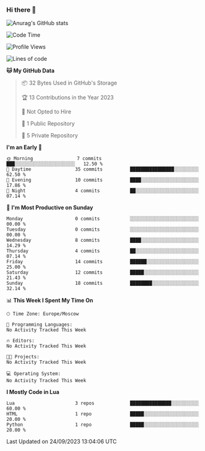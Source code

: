 ### Hi there 👋
![Anurag's GitHub stats](https://github-readme-stats.vercel.app/api?username=MakarenD&show_icons=true&theme=dracula)

<!--
**MakarenD/MakarenD** is a ✨ _special_ ✨ repository because its `README.md` (this file) appears on your GitHub profile.

Here are some ideas to get you started:

- 🔭 I’m currently working on ...
- 🌱 I’m currently learning ...
- 👯 I’m looking to collaborate on ...
- 🤔 I’m looking for help with ...
- 💬 Ask me about ...
- 📫 How to reach me: ...
- 😄 Pronouns: ...
- ⚡ Fun fact: ...
-->
<!--START_SECTION:waka-->
![Code Time](http://img.shields.io/badge/Code%20Time-0%20secs-blue)

![Profile Views](http://img.shields.io/badge/Profile%20Views-59-blue)

![Lines of code](https://img.shields.io/badge/From%20Hello%20World%20I%27ve%20Written-112.4%20thousand%20lines%20of%20code-blue)

**🐱 My GitHub Data** 

> 📦 32 Bytes Used in GitHub's Storage 
 > 
> 🏆 13 Contributions in the Year 2023
 > 
> 🚫 Not Opted to Hire
 > 
> 📜 1 Public Repository 
 > 
> 🔑 5 Private Repository 
 > 
**I'm an Early 🐤** 

```text
🌞 Morning                7 commits           ███░░░░░░░░░░░░░░░░░░░░░░   12.50 % 
🌆 Daytime                35 commits          ████████████████░░░░░░░░░   62.50 % 
🌃 Evening                10 commits          ████░░░░░░░░░░░░░░░░░░░░░   17.86 % 
🌙 Night                  4 commits           ██░░░░░░░░░░░░░░░░░░░░░░░   07.14 % 
```
📅 **I'm Most Productive on Sunday** 

```text
Monday                   0 commits           ░░░░░░░░░░░░░░░░░░░░░░░░░   00.00 % 
Tuesday                  0 commits           ░░░░░░░░░░░░░░░░░░░░░░░░░   00.00 % 
Wednesday                8 commits           ████░░░░░░░░░░░░░░░░░░░░░   14.29 % 
Thursday                 4 commits           ██░░░░░░░░░░░░░░░░░░░░░░░   07.14 % 
Friday                   14 commits          ██████░░░░░░░░░░░░░░░░░░░   25.00 % 
Saturday                 12 commits          █████░░░░░░░░░░░░░░░░░░░░   21.43 % 
Sunday                   18 commits          ████████░░░░░░░░░░░░░░░░░   32.14 % 
```


📊 **This Week I Spent My Time On** 

```text
🕑︎ Time Zone: Europe/Moscow

💬 Programming Languages: 
No Activity Tracked This Week

🔥 Editors: 
No Activity Tracked This Week

🐱‍💻 Projects: 
No Activity Tracked This Week

💻 Operating System: 
No Activity Tracked This Week
```

**I Mostly Code in Lua** 

```text
Lua                      3 repos             ███████████████░░░░░░░░░░   60.00 % 
HTML                     1 repo              █████░░░░░░░░░░░░░░░░░░░░   20.00 % 
Python                   1 repo              █████░░░░░░░░░░░░░░░░░░░░   20.00 % 
```




 Last Updated on 24/09/2023 13:04:06 UTC
<!--END_SECTION:waka-->
